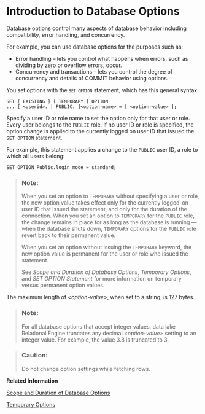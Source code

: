 <!-- loioa629640a84f21015acf6e96acb7107a7 -->

# Introduction to Database Options

Database options control many aspects of database behavior including compatibility, error handling, and concurrency.

For example, you can use database options for the purposes such as:

-   Error handling – lets you control what happens when errors, such as dividing by zero or overflow errors, occur.
-   Concurrency and transactions – lets you control the degree of concurrency and details of COMMIT behavior using options.

You set options with the <code><code>SET OPTION</code></code> statement, which has this general syntax:

```
SET [ EXISTING ] [ TEMPORARY ] OPTION
... [ <userid>. | PUBLIC. ]<option-name> = [ <option-value> ];
```

Specify a user ID or role name to set the option only for that user or role. Every user belongs to the `PUBLIC` role. If no user ID or role is specified, the option change is applied to the currently logged on user ID that issued the `SET OPTION` statement.

For example, this statement applies a change to the `PUBLIC` user ID, a role to which all users belong:

```
SET OPTION Public.login_mode = standard;
```

> ### Note:  
> When you set an option to `TEMPORARY` without specifying a user or role, the new option value takes effect only for the currently logged-on user ID that issued the statement, and only for the duration of the connection. When you set an option to `TEMPORARY` for the `PUBLIC` role, the change remains in place for as long as the database is running — when the database shuts down, `TEMPORARY` options for the `PUBLIC` role revert back to their permanent value.
> 
> When you set an option without issuing the `TEMPORARY` keyword, the new option value is permanent for the user or role who issued the statement.
> 
> See *Scope and Duration of Database Options*, *Temporary Options*, and *SET OPTION Statement* for more information on temporary versus permanent option values.

The maximum length of *<option-value\>*, when set to a string, is 127 bytes.

> ### Note:  
> For all database options that accept integer values, data lake Relational Engine truncates any decimal *<option-value\>* setting to an integer value. For example, the value 3.8 is truncated to 3.

> ### Caution:  
> Do not change option settings while fetching rows.

**Related Information**  


[Scope and Duration of Database Options](scope-and-duration-of-database-options-a629c37.md "You can set options at three levels of scope: public, user, and temporary.")

[Temporary Options](temporary-options-a629f1e.md "Adding the TEMPORARY keyword to the SET OPTION statement changes the duration of the change.")

